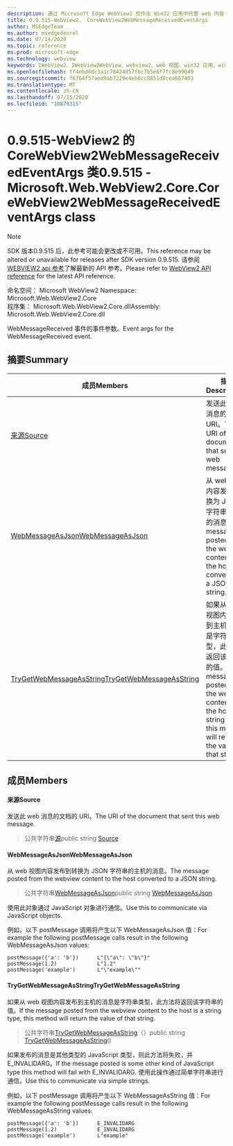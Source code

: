 ```yaml
---
description: 通过 Microsoft Edge WebView2 控件在 Win32 应用中托管 web 内容
title: 0.9.515-WebView2。 CoreWebView2WebMessageReceivedEventArgs
author: MSEdgeTeam
ms.author: msedgedevrel
ms.date: 07/14/2020
ms.topic: reference
ms.prod: microsoft-edge
ms.technology: webview
keywords: IWebView2、IWebView2WebView、webview2、web 视图、win32 应用、win32、edge、ICoreWebView2、ICoreWebView2Controller、浏览器控件、边缘 html
ms.openlocfilehash: ff4ebd8dc3a1c78424d57f6c7b5e6f7fc8e99049
ms.sourcegitcommit: f6764f57aed9ab7229e4eb6cc8851d0cea667403
ms.translationtype: MT
ms.contentlocale: zh-CN
ms.lasthandoff: 07/15/2020
ms.locfileid: "10879315"
---
```

# <span data-ttu-id="427e6-104">0.9.515-WebView2 的 CoreWebView2WebMessageReceivedEventArgs 类</span><span class="sxs-lookup"><span data-stu-id="427e6-104">0.9.515 - Microsoft.Web.WebView2.Core.CoreWebView2WebMessageReceivedEventArgs class</span></span> 

> [!NOTE]
> <span data-ttu-id="427e6-105">SDK 版本0.9.515 后，此参考可能会更改或不可用。</span><span class="sxs-lookup"><span data-stu-id="427e6-105">This reference may be altered or unavailable for releases after SDK version 0.9.515.</span></span> <span data-ttu-id="427e6-106">请参阅[WEBVIEW2 api 参考](../../../webview2-api-reference.md)了解最新的 API 参考。</span><span class="sxs-lookup"><span data-stu-id="427e6-106">Please refer to [WebView2 API reference](../../../webview2-api-reference.md) for the latest API reference.</span></span>

<span data-ttu-id="427e6-107">命名空间： Microsoft WebView2 </span><span class="sxs-lookup"><span data-stu-id="427e6-107">Namespace: Microsoft.Web.WebView2.Core</span></span>\
<span data-ttu-id="427e6-108">程序集： Microsoft.Web.WebView2.Core.dll</span><span class="sxs-lookup"><span data-stu-id="427e6-108">Assembly: Microsoft.Web.WebView2.Core.dll</span></span>

<span data-ttu-id="427e6-109">WebMessageReceived 事件的事件参数。</span><span class="sxs-lookup"><span data-stu-id="427e6-109">Event args for the WebMessageReceived event.</span></span>

## <span data-ttu-id="427e6-110">摘要</span><span class="sxs-lookup"><span data-stu-id="427e6-110">Summary</span></span>

 <span data-ttu-id="427e6-111">成员</span><span class="sxs-lookup"><span data-stu-id="427e6-111">Members</span></span>                        | <span data-ttu-id="427e6-112">描述</span><span class="sxs-lookup"><span data-stu-id="427e6-112">Descriptions</span></span>
--------------------------------|---------------------------------------------
[<span data-ttu-id="427e6-113">来源</span><span class="sxs-lookup"><span data-stu-id="427e6-113">Source</span></span>](#source) | <span data-ttu-id="427e6-114">发送此 web 消息的文档的 URI。</span><span class="sxs-lookup"><span data-stu-id="427e6-114">The URI of the document that sent this web message.</span></span>
[<span data-ttu-id="427e6-115">WebMessageAsJson</span><span class="sxs-lookup"><span data-stu-id="427e6-115">WebMessageAsJson</span></span>](#webmessageasjson) | <span data-ttu-id="427e6-116">从 web 视图内容发布到转换为 JSON 字符串的主机的消息。</span><span class="sxs-lookup"><span data-stu-id="427e6-116">The message posted from the webview content to the host converted to a JSON string.</span></span>
[<span data-ttu-id="427e6-117">TryGetWebMessageAsString</span><span class="sxs-lookup"><span data-stu-id="427e6-117">TryGetWebMessageAsString</span></span>](#trygetwebmessageasstring) | <span data-ttu-id="427e6-118">如果从 web 视图内容发布到主机的消息是字符串类型，此方法将返回该字符串的值。</span><span class="sxs-lookup"><span data-stu-id="427e6-118">If the message posted from the webview content to the host is a string type, this method will return the value of that string.</span></span>

## <span data-ttu-id="427e6-119">成员</span><span class="sxs-lookup"><span data-stu-id="427e6-119">Members</span></span>

#### <span data-ttu-id="427e6-120">来源</span><span class="sxs-lookup"><span data-stu-id="427e6-120">Source</span></span> 

<span data-ttu-id="427e6-121">发送此 web 消息的文档的 URI。</span><span class="sxs-lookup"><span data-stu-id="427e6-121">The URI of the document that sent this web message.</span></span>

> <span data-ttu-id="427e6-122">公共字符串[源](#source)</span><span class="sxs-lookup"><span data-stu-id="427e6-122">public string [Source](#source)</span></span>

#### <span data-ttu-id="427e6-123">WebMessageAsJson</span><span class="sxs-lookup"><span data-stu-id="427e6-123">WebMessageAsJson</span></span> 

<span data-ttu-id="427e6-124">从 web 视图内容发布到转换为 JSON 字符串的主机的消息。</span><span class="sxs-lookup"><span data-stu-id="427e6-124">The message posted from the webview content to the host converted to a JSON string.</span></span>

> <span data-ttu-id="427e6-125">公共字符串[WebMessageAsJson](#webmessageasjson)</span><span class="sxs-lookup"><span data-stu-id="427e6-125">public string [WebMessageAsJson](#webmessageasjson)</span></span>

<span data-ttu-id="427e6-126">使用此对象通过 JavaScript 对象进行通信。</span><span class="sxs-lookup"><span data-stu-id="427e6-126">Use this to communicate via JavaScript objects.</span></span>

<span data-ttu-id="427e6-127">例如，以下 postMessage 调用将产生以下 WebMessageAsJson 值：</span><span class="sxs-lookup"><span data-stu-id="427e6-127">For example the following postMessage calls result in the following WebMessageAsJson values:</span></span>

```
postMessage({'a': 'b'})      L"{\"a\": \"b\"}"
postMessage(1.2)             L"1.2"
postMessage('example')       L"\"example\""
```

#### <span data-ttu-id="427e6-128">TryGetWebMessageAsString</span><span class="sxs-lookup"><span data-stu-id="427e6-128">TryGetWebMessageAsString</span></span> 

<span data-ttu-id="427e6-129">如果从 web 视图内容发布到主机的消息是字符串类型，此方法将返回该字符串的值。</span><span class="sxs-lookup"><span data-stu-id="427e6-129">If the message posted from the webview content to the host is a string type, this method will return the value of that string.</span></span>

> <span data-ttu-id="427e6-130">公共字符串[TryGetWebMessageAsString](#trygetwebmessageasstring)（）</span><span class="sxs-lookup"><span data-stu-id="427e6-130">public string [TryGetWebMessageAsString](#trygetwebmessageasstring)()</span></span>

<span data-ttu-id="427e6-131">如果发布的消息是其他类型的 JavaScript 类型，则此方法将失败，并 E_INVALIDARG。</span><span class="sxs-lookup"><span data-stu-id="427e6-131">If the message posted is some other kind of JavaScript type this method will fail with E_INVALIDARG.</span></span> <span data-ttu-id="427e6-132">使用此操作通过简单字符串进行通信。</span><span class="sxs-lookup"><span data-stu-id="427e6-132">Use this to communicate via simple strings.</span></span>

<span data-ttu-id="427e6-133">例如，以下 postMessage 调用将产生以下 WebMessageAsString 值：</span><span class="sxs-lookup"><span data-stu-id="427e6-133">For example the following postMessage calls result in the following WebMessageAsString values:</span></span>

```
postMessage({'a': 'b'})      E_INVALIDARG
postMessage(1.2)             E_INVALIDARG
postMessage('example')       L"example"
```

